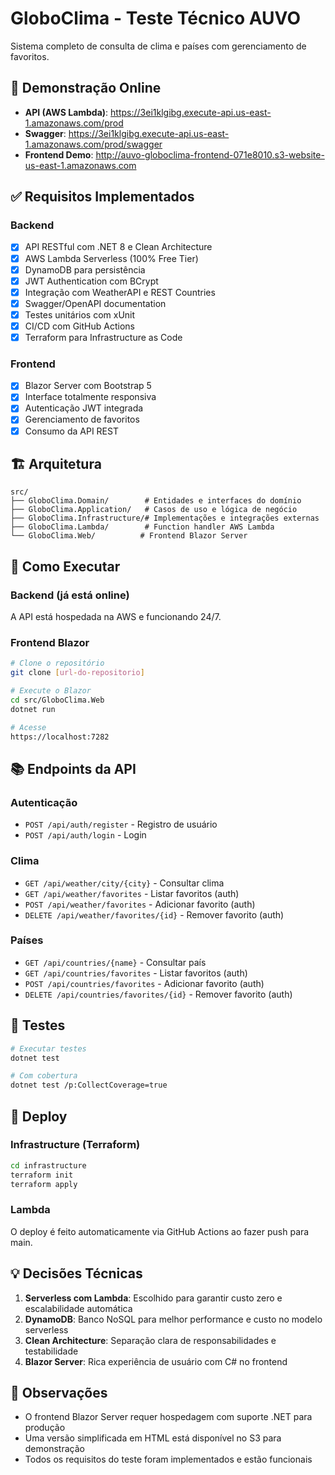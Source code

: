 # GloboClima - Teste Técnico AUVO

Sistema completo de consulta de clima e países com gerenciamento de favoritos.

## 🚀 Demonstração Online

- **API (AWS Lambda)**: https://3ei1klgibg.execute-api.us-east-1.amazonaws.com/prod
- **Swagger**: https://3ei1klgibg.execute-api.us-east-1.amazonaws.com/prod/swagger
- **Frontend Demo**: http://auvo-globoclima-frontend-071e8010.s3-website-us-east-1.amazonaws.com

## ✅ Requisitos Implementados

### Backend
- [x] API RESTful com .NET 8 e Clean Architecture
- [x] AWS Lambda Serverless (100% Free Tier)
- [x] DynamoDB para persistência
- [x] JWT Authentication com BCrypt
- [x] Integração com WeatherAPI e REST Countries
- [x] Swagger/OpenAPI documentation
- [x] Testes unitários com xUnit
- [x] CI/CD com GitHub Actions
- [x] Terraform para Infrastructure as Code

### Frontend
- [x] Blazor Server com Bootstrap 5
- [x] Interface totalmente responsiva
- [x] Autenticação JWT integrada
- [x] Gerenciamento de favoritos
- [x] Consumo da API REST

## 🏗️ Arquitetura

```
src/
├── GloboClima.Domain/        # Entidades e interfaces do domínio
├── GloboClima.Application/   # Casos de uso e lógica de negócio
├── GloboClima.Infrastructure/# Implementações e integrações externas
├── GloboClima.Lambda/        # Function handler AWS Lambda
└── GloboClima.Web/          # Frontend Blazor Server
```

## 🔧 Como Executar

### Backend (já está online)
A API está hospedada na AWS e funcionando 24/7.

### Frontend Blazor
```bash
# Clone o repositório
git clone [url-do-repositorio]

# Execute o Blazor
cd src/GloboClima.Web
dotnet run

# Acesse
https://localhost:7282
```

## 📚 Endpoints da API

### Autenticação
- `POST /api/auth/register` - Registro de usuário
- `POST /api/auth/login` - Login

### Clima
- `GET /api/weather/city/{city}` - Consultar clima
- `GET /api/weather/favorites` - Listar favoritos (auth)
- `POST /api/weather/favorites` - Adicionar favorito (auth)
- `DELETE /api/weather/favorites/{id}` - Remover favorito (auth)

### Países
- `GET /api/countries/{name}` - Consultar país
- `GET /api/countries/favorites` - Listar favoritos (auth)
- `POST /api/countries/favorites` - Adicionar favorito (auth)
- `DELETE /api/countries/favorites/{id}` - Remover favorito (auth)

## 🧪 Testes

```bash
# Executar testes
dotnet test

# Com cobertura
dotnet test /p:CollectCoverage=true
```

## 🚀 Deploy

### Infrastructure (Terraform)
```bash
cd infrastructure
terraform init
terraform apply
```

### Lambda
O deploy é feito automaticamente via GitHub Actions ao fazer push para main.

## 💡 Decisões Técnicas

1. **Serverless com Lambda**: Escolhido para garantir custo zero e escalabilidade automática
2. **DynamoDB**: Banco NoSQL para melhor performance e custo no modelo serverless
3. **Clean Architecture**: Separação clara de responsabilidades e testabilidade
4. **Blazor Server**: Rica experiência de usuário com C# no frontend

## 📝 Observações

- O frontend Blazor Server requer hospedagem com suporte .NET para produção
- Uma versão simplificada em HTML está disponível no S3 para demonstração
- Todos os requisitos do teste foram implementados e estão funcionais